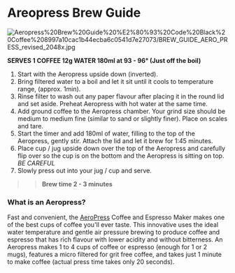 # Areopress Brew Guide

![Aeropress%20Brew%20Guide%20%E2%80%93%20Code%20Black%20Coffee%208997a10cac1b44ecba6c0541d7e27073/BREW_GUIDE_AERO_PRESS_revised_2048x.jpg](BREW_GUIDE_AERO_PRESS_revised_2048x.jpg)

> 
**SERVES 1  COFFEE 12g  WATER 180ml at 93 - 96° (Just off the boil)**
> 

1. Start with the Aeropress upside down (inverted). 
 2. Bring filtered water to a boil and let it sit until it cools to temperature range, (approx. 1min). 
 3. Rinse filter to wash out any paper flavour after placing it in the round lid and set aside. Preheat Aeropress with hot water at the same time. 
 4. Add ground coffee to the Aeropress chamber. Your grind size should be medium to medium fine (similar to sand or slightly finer). Place on scales and tare. 
 5. Start the timer and add 180ml of water, filling to the top of the Aeropress, gently stir. Attach the lid and let it brew for 1:45 minutes. 
 6. Place cup / jug upside down over the top of the Aeropress and carefully flip over so the cup is on the bottom and the Aeropress is sitting on top. *BE CAREFUL* 
 7. Slowly press out into your jug / cup and serve.

> 
> > **Brew time 2 - 3 minutes**
> 

### What is an Aeropress?

Fast and convenient, the [AeroPress](https://codeblackcoffee.com.au/products/aeropress) Coffee and Espresso Maker makes one of the best cups of coffee you'll ever taste. This innovative uses the ideal water temperature and gentle air pressure brewing to produce coffee and espresso that has rich flavour with lower acidity and without bitterness. An Aeropress makes 1 to 4 cups of coffee or espresso (enough for 1 or 2 mugs), features a micro filtered for grit free coffee, and takes just 1 minute to make coffee (actual press time takes only 20 seconds).